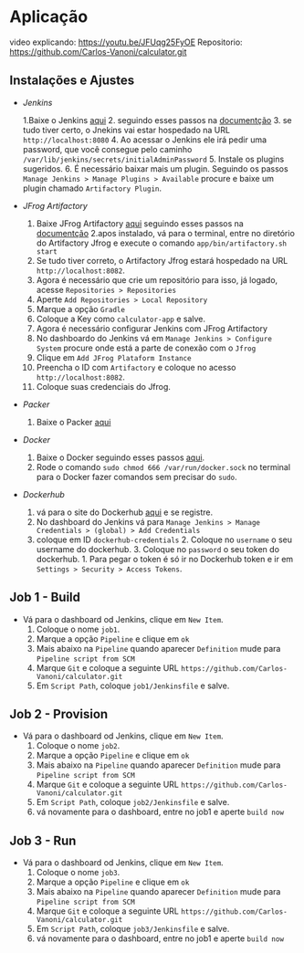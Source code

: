 # Aplicação

video explicando: https://youtu.be/JFUqg25FyOE
Repositorio: https://github.com/Carlos-Vanoni/calculator.git

## Instalações e Ajustes

- *Jenkins*

    1.Baixe o Jenkins [aqui](https://www.jenkins.io/download/)
    2. seguindo esses passos na [documentção](https://www.jenkins.io/doc/book/installing/)
    3.  se tudo tiver certo, o Jnekins vai estar hospedado na URL `http://localhost:8080`
    4.  Ao acessar o Jenkins ele irá pedir uma password, que você consegue pelo caminho `/var/lib/jenkins/secrets/initialAdminPassword`
    5.   Instale os plugins sugeridos.
    6.   É necessário baixar mais um plugin. Seguindo os passos `Manage Jenkins > Manage Plugins > Available` procure e baixe um plugin chamado `Artifactory Plugin`.


- *JFrog Artifactory*
    1. Baixe JFrog Artifactory [aqui](https://jfrog.com/download-jfrog-platform/) seguindo esses passos na [documentção](https://www.jfrog.com/confluence/display/JFROG/Installing+Artifactory)
    2.apos instalado, vá para o terminal, entre no diretório do Artifactory Jfrog e execute o comando `app/bin/artifactory.sh start`
    3. Se tudo tiver correto, o Artifactory Jfrog estará hospedado na URL `http://localhost:8082`.
    4. Agora é necessário que crie um repositório para isso, já logado, acesse `Repositories > Repositories`
    5. Aperte `Add Repositories > Local Repository`
    6. Marque a opção `Gradle`
    7. Coloque a Key como `calculator-app` e salve.
    8. Agora é necessário configurar Jenkins com JFrog Artifactory
    9. No dashboardo do Jenkins vá em  `Manage Jenkins > Configure System` procure onde está a parte de conexão com o `Jfrog`
    10. Clique em `Add JFrog Plataform Instance`
    11. Preencha o ID com `Artifactory` e coloque no acesso `http://localhost:8082`.
    12. Coloque suas credenciais do Jfrog.

- *Packer*
    1. Baixe o Packer [aqui](https://learn.hashicorp.com/tutorials/packer/get-started-install-cli)

- *Docker*
    1. Baixe o Docker seguindo esses passos [aqui](https://docs.docker.com/engine/install/).
    2. Rode o comando `sudo chmod 666 /var/run/docker.sock` no terminal para o Docker fazer comandos sem precisar do `sudo`.

- *Dockerhub*
    1. vá para o site do Dockerhub [aqui](https://hub.docker.com/signup) e se registre.
     2. No dashboard do Jenkins vá para `Manage Jenkins > Manage Credentials > (global) > Add Credentials`
     1. coloque em ID `dockerhub-credentials`
        2. Coloque no `username` o seu username do dockerhub.
        3. Coloque no `password` o seu token do dockerhub.
            1. Para pegar o token é só ir no Dockerhub token e ir em `Settings > Security > Access Tokens`.


## Job 1 - Build

- Vá para o dashboard od Jenkins, clique em `New Item`.
    1. Coloque o nome `job1`.
    2. Marque a opção `Pipeline` e clique em `ok`
    3. Mais abaixo na `Pipeline` quando aparecer `Definition` mude para `Pipeline script from SCM`
    4. Marque `Git` e coloque a seguinte URL `https://github.com/Carlos-Vanoni/calculator.git`
    5. Em `Script Path`, coloque `job1/Jenkinsfile` e salve.


## Job 2 - Provision

- Vá para o dashboard od Jenkins, clique em `New Item`.
    1. Coloque o nome `job2`.
    2. Marque a opção `Pipeline` e clique em `ok`
    3. Mais abaixo na `Pipeline` quando aparecer `Definition` mude para `Pipeline script from SCM`
    4. Marque `Git` e coloque a seguinte URL `https://github.com/Carlos-Vanoni/calculator.git`
    5. Em `Script Path`, coloque `job2/Jenkinsfile` e salve.
    6. vá novamente para o dashboard, entre no job1 e aperte `build now`


## Job 3 - Run

- Vá para o dashboard od Jenkins, clique em `New Item`.
    1. Coloque o nome `job3`.
    2. Marque a opção `Pipeline` e clique em `ok`
    3. Mais abaixo na `Pipeline` quando aparecer `Definition` mude para `Pipeline script from SCM`
    4. Marque `Git` e coloque a seguinte URL `https://github.com/Carlos-Vanoni/calculator.git`
    5. Em `Script Path`, coloque `job3/Jenkinsfile` e salve.
    6. vá novamente para o dashboard, entre no job1 e aperte `build now`
